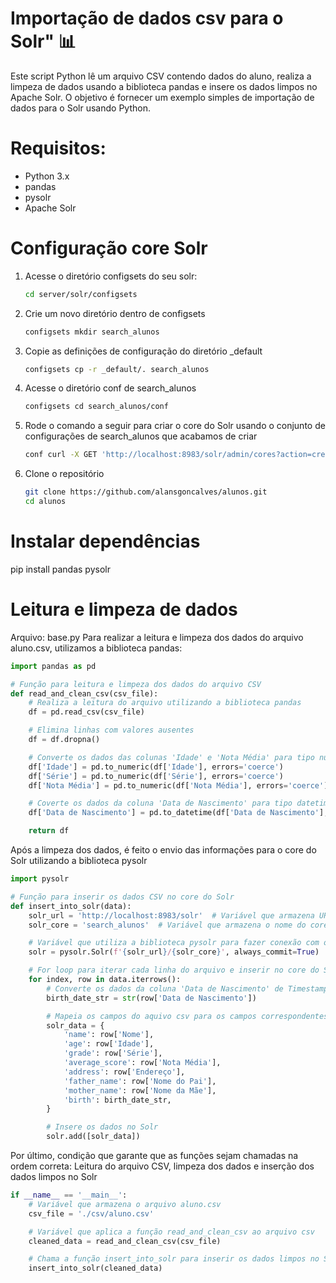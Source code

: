 # Importação de dados csv para o Solr" 📊

Este script Python lê um arquivo CSV contendo dados do aluno, realiza a limpeza de dados usando a biblioteca pandas e insere os dados limpos no Apache Solr. O objetivo é fornecer um exemplo simples de importação de dados para o Solr usando Python.

# Requisitos:
- Python 3.x
- pandas
- pysolr
- Apache Solr


# Configuração core Solr
1. Acesse o diretório configsets do seu solr:
   ```bash
   cd server/solr/configsets

2. Crie um novo diretório dentro de configsets
   ```bash
   configsets mkdir search_alunos

3. Copie as definições de configuração do diretório _default
   ```bash
   configsets cp -r _default/. search_alunos

4. Acesse o diretório conf de search_alunos
   ```bash
   configsets cd search_alunos/conf

5. Rode o comando a seguir para criar o core do Solr usando o conjunto de configurações de search_alunos que acabamos de criar
   ```bash
   conf curl -X GET 'http://localhost:8983/solr/admin/cores?action=create&name=search_alunos&instanceDir=configsets/search_alunos'

6. Clone o repositório
   ```bash
   git clone https://github.com/alansgoncalves/alunos.git
   cd alunos


# Instalar dependências
pip install pandas pysolr


# Leitura e limpeza de dados

Arquivo: base.py
Para realizar a leitura e limpeza dos dados do arquivo aluno.csv, utilizamos a biblioteca pandas:
```Python
import pandas as pd

# Função para leitura e limpeza dos dados do arquivo CSV
def read_and_clean_csv(csv_file):
    # Realiza a leitura do arquivo utilizando a biblioteca pandas
    df = pd.read_csv(csv_file)

    # Elimina linhas com valores ausentes
    df = df.dropna()

    # Converte os dados das colunas 'Idade' e 'Nota Média' para tipo numérico
    df['Idade'] = pd.to_numeric(df['Idade'], errors='coerce')
    df['Série'] = pd.to_numeric(df['Série'], errors='coerce')
    df['Nota Média'] = pd.to_numeric(df['Nota Média'], errors='coerce')

    # Coverte os dados da coluna 'Data de Nascimento' para tipo datetime
    df['Data de Nascimento'] = pd.to_datetime(df['Data de Nascimento'], errors='coerce')

    return df
```

Após a limpeza dos dados, é feito o envio das informações para o core do Solr utilizando a biblioteca pysolr
```Python
import pysolr

# Função para inserir os dados CSV no core do Solr
def insert_into_solr(data):
    solr_url = 'http://localhost:8983/solr'  # Variável que armazena URL de acesso ao Solr
    solr_core = 'search_alunos'  # Variável que armazena o nome do core Solr

    # Variável que utiliza a biblioteca pysolr para fazer conexão com o Solr
    solr = pysolr.Solr(f'{solr_url}/{solr_core}', always_commit=True)

    # For loop para iterar cada linha do arquivo e inserir no core do Solr
    for index, row in data.iterrows():
        # Converte os dados da coluna 'Data de Nascimento' de Timestamp para string
        birth_date_str = str(row['Data de Nascimento'])

        # Mapeia os campos do aquivo csv para os campos correspondentes no schema do Solr
        solr_data = {
            'name': row['Nome'],
            'age': row['Idade'],
            'grade': row['Série'],
            'average_score': row['Nota Média'],
            'address': row['Endereço'],
            'father_name': row['Nome do Pai'],
            'mother_name': row['Nome da Mãe'],
            'birth': birth_date_str,
        }

        # Insere os dados no Solr
        solr.add([solr_data])
```

Por último, condição que garante que as funções sejam chamadas na ordem correta: 
Leitura do arquivo CSV, limpeza dos dados e inserção dos dados limpos no Solr
```Python
if __name__ == '__main__':
    # Variável que armazena o arquivo aluno.csv
    csv_file = './csv/aluno.csv'

    # Variável que aplica a função read_and_clean_csv ao arquivo csv
    cleaned_data = read_and_clean_csv(csv_file)

    # Chama a função insert_into_solr para inserir os dados limpos no Solr
    insert_into_solr(cleaned_data)
```